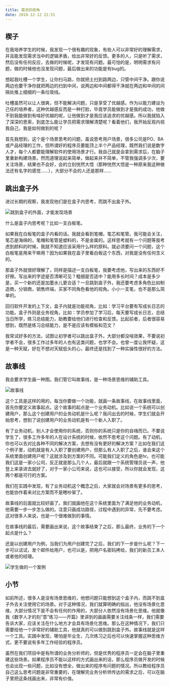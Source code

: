 ```yaml
---
title: 需求的视角
date: 2018-12-12 22:51
---
```


## 楔子

在我培养学生的时候，我发现一个很有趣的现象，有些人可以非常好的理解需求，并且能发现需求当中的逻辑矛盾，给出非常好的反馈。更多的人，只是听了需求，然后没有任何反应，去做的时候呢，才发现有问题。最可怕的是，明明需求有问题，做的时候他也没发现问题，最后做出来的功能是有bug的。

想起我吐槽一个学生，让你扫马路，你就把土扫到路两边，只管中间干净。跟你说两边也要干净你就把两边的扫到中间，说两边和中间都得干净就在两边和中间的间隔处推上细细的一条垃圾线。

吐槽虽然可以让人很爽，但不能解决问题，只是享受了优越感。作为以能力建设为己任的培养者，这种优越感反而是一种打脸，毕竟学员能做到才是我的成功，他做不到我能做到有啥好优越的呢，让他做到才是我应该追求的优越感。所以我就陷入了深深的思索，到底怎么能让学员把需求理解清楚呢？看着他们，我开始反观内视我自己，我是如何做到的呢？

首先我想到，这个是个场景思考的问题，虽说思考用户场景，很多公司是PO、BA或产品经理的工作，但所谓好的程序员要能顶上半个产品经理，既然我们说是数字人才，每个人都要能理解软件的使用场景才行。我自己就是会拿到需求后，在脑子里重新构建场景。然而道理说起来简单，做起来并不简单，不管我强调多少次，要关注场景，结果也不会好，会的立刻恍然大悟（那种恍然大悟是一种原来我这种做法还有名字的感觉……），大部分不会的人还是那样……

## 跳出盒子外

进过长期的观察，我发现他们是在盒子内思考，而跳不出盒子外。


![跳到盒子的外面，才能发现场景](https://personal-blog.obs.cn-north-4.myhuaweicloud.com/presepective-of-requirement/pic-01.png)


什么是盒子内思考呢？比如一支白板笔。

如果我在白板笔的盒子内看的话。我就会看到笔帽，笔芯和笔管。我可能会关注，笔芯是海绵的，笔帽和笔管是塑料的，不是金属的。这样思考就有一个问题等我考虑到颜料的时候，我就不知道应该采用什么样的原料。就必须要问一个问题，这个白板笔是用来干嘛用？因为如果我在盒子里看白板这个东西，对我是没有任何含义的。

那盒子外就很好理解了，同样是描述一支白板笔，我要考虑他，写出来的东西好不好擦。写出来的字迹是否清晰可见？粗细是否适中？能用多长时间？成本是多少是，买一个新的还是加墨水儿更合适？一旦跳到盒子外，我还要考虑多角色比如制造商，分销商，销售终端，买家不同角色看他的视角。小小一支笔，也不是那么简单的。

回归软件开发的上下文，盒子内就是功能视角，比如：学习平台要有写成长日志的功能。盒子外则是业务视角，比如：学员参加了学习后，每天要写成长日志，总结当日所学，练习总结能力，助教要给他们进行检查和反馈。比起前者，后者很容易想到，既然是练习总结能力，是不是应该有模板和范文？

我常试好多的方法，试图让初学者可以跳出盒子外，大部分都没啥效果，不要说初学者不会，很多工作过多年的人也有这类问题，也学不会。也曾一度让我怀疑，这是一种天赋，好在不想对天赋低头的心，最终还是找到了一种实操性很好的方法。

## 故事线

我会要求学生画一种图。我们管它叫故事线，是一种场景思维的辅助工具。

![故事线](https://personal-blog.obs.cn-north-4.myhuaweicloud.com/presepective-of-requirement/pic-02.png)

这个工具是这样的用的，每当你要做一个功能，就画一条故事线，在故事线里面，首先你要定义故事起点。这个故事的起点是一个业务动机。比如说一个系统可以创建用户，那么这个创建用户的业务动机是什么呢？我问出去的时候，学生们就会开始思考，想到了说创建用户的业务动机是有一个新人入职了。

有了业务动机，别人才会使用你的系统，否则你的系统只是你的自嗨而已。不要说学生了，很多工作多年的人在设计系统的时候，依然不思考这个问题。有了动机，你也可以去对比各种不同的解决方案，去想有没有更好的解决方案？比如在我们这个例子里，动机就是有人入职了要创建用户，但那么有人入职了之后，谁会来这个系统里面创建用户呢？这就涉及到方案的不同。可能我们定义的角色是hr。也可能我们这是一家小公司，反正就是那么几个人，最后就跟一个系统管理员说一声，他登上来录进去就好了，对于一家小公司来说，这也可以接受，所以你就会发现，这两个都是可行的方案。

我们在实践中发现，有了业务动机这个概念之后，大家就会对场景有更多的思考，也能协作着来对比方案而不是瞎吵架了。

故事线的后面就比较好画了。我们就画他在这个系统里面为了满足他的业务动机，他需要一步一步怎么做的。注意只画成功路径，过程中遇到的异常，先不要考虑。这对很多人来说，也是一个很难做到的事情。

在故事线的最后，需要画出来说，这个故事结束了之后，那么最终，业务的下一个起点是什么？

还是以创建用户为例，当我们为用户创建完了之后，我们的下一步是什么呢？下一步可以试试，发个邮件给用户，也可以是，把用户名密码拷给，我们的新员工本人或者他的经理。


![学生做的一个案例](https://personal-blog.obs.cn-north-4.myhuaweicloud.com/presepective-of-requirement/pic-03.png)

## 小节

如前所述，很多人是没有场景思维的，他想问题只能想到这个盒子内，而跳不到盒子外去关注使用它的场景。对于这种情况，我们就算明确的指出，他没有场景化思维，大部分情况下是不会有任何的作用的，大部分人依然没有场景化思维。他就像我《数字人才的刻“意”练习——开篇》里讲到的画画需要关注线条一样，我们需要告诉大家，应该关注在什么地方才会具有场景化思维。那么在这种情况下，我们只需要给他一个非常好的辅助工具，他就真的可以做到跳到盒子外。故事线就是这样一个工具。实践中发现，哪怕是毕业生，几次练习之后也可以快速掌握这种思维方式，更不要说有多年工作经验的程序员。

虽然在我们项目中是有所谓的业务分析师的，但是优秀的程序员一定会在脑子里重建这些场景。如果程序员不能以这样的方式画出来的话，那么程序员做开发的时候也会出现一些问题，比如没有想全，做出来的程序有问题的情况。所以教给程序员自己这么思考问题是非常重要的，在理解完业务分析师传达的需求之后，可以在脑子里把这条线画出来，非常有价值。
